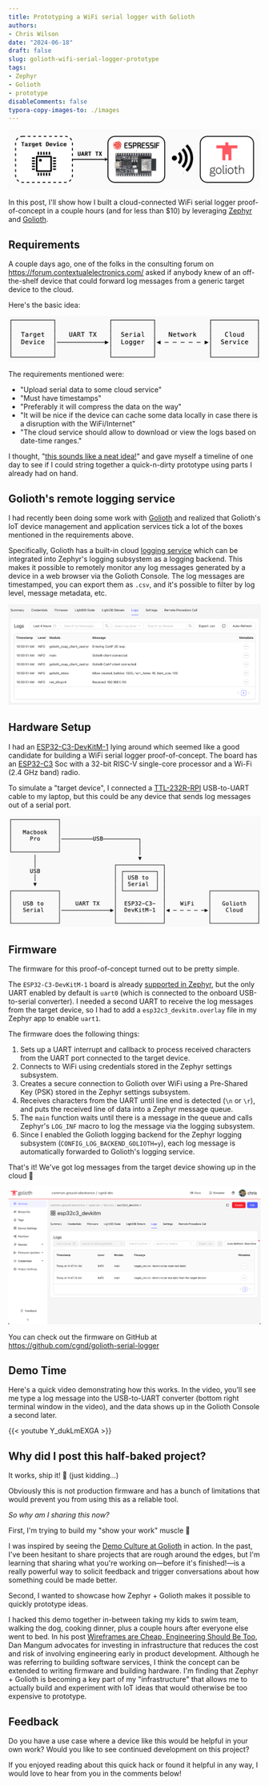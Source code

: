 ```yaml
---
title: Prototyping a WiFi serial logger with Golioth
authors:
- Chris Wilson
date: "2024-06-18"
draft: false
slug: golioth-wifi-serial-logger-prototype
tags:
- Zephyr
- Golioth
- prototype
disableComments: false
typora-copy-images-to: ./images
---
```


![golioth-wifi-serial-logger](images/golioth-wifi-serial-logger.webp)

In this post, I'll show how I built a cloud-connected WiFi serial logger proof-of-concept in a couple hours (and for less than $10) by leveraging [Zephyr](https://www.zephyrproject.org/) and [Golioth](https://golioth.io/).

## Requirements

A couple days ago, one of the folks in the consulting forum on https://forum.contextualelectronics.com/ asked if anybody knew of an off-the-shelf device that could forward log messages from a generic target device to the cloud.

Here's the basic idea:

![cloud-serial-logger](images/cloud-serial-logger.png)

The requirements mentioned were:

- "Upload serial data to some cloud service"
- "Must have timestamps"
- "Preferably it will compress the data on the way"
- "It will be nice if the device can cache some data locally in case there is a disruption with the WiFi/Internet"
- "The cloud service should allow to download or view the logs based on date-time ranges."

I thought, "[this sounds like a neat idea!](https://xkcd.com/356/)" and gave myself a timeline of one day to see if I could string together a quick-n-dirty prototype using parts I already had on hand.

## Golioth's remote logging service

I had recently been doing some work with [Golioth](https://golioth.io/) and realized that Golioth's IoT device management and application services tick a lot of the boxes mentioned in the requirements above.

Specifically, Golioth has a built-in cloud [logging service](https://docs.golioth.io/device-management/logging/) which can be integrated into Zephyr's logging subsystem as a logging backend. This makes it possible to remotely monitor any log messages generated by a device in a web browser via the Golioth Console. The log messages are timestamped, you can export them as `.csv`, and it's possible to filter by log level, message metadata, etc.

![](images/golioth_logging_service.png)

## Hardware Setup

I had an [ESP32-C3-DevKitM-1](https://docs.espressif.com/projects/esp-idf/en/stable/esp32c3/hw-reference/esp32c3/user-guide-devkitm-1.html) lying around which seemed like a good candidate for building a WiFi serial logger proof-of-concept. The board has an [ESP32-C3](https://www.espressif.com/en/products/socs/esp32-c3) Soc with a 32-bit RISC-V single-core processor and a Wi-Fi (2.4 GHz band) radio.

To simulate a "target device", I connected a [TTL-232R-RPI](https://ftdichip.com/products/ttl-232r-rpi/) USB-to-UART cable to my laptop, but this could be any device that sends log messages out of a serial port.

![hardware-setup](images/hardware-setup.png)

## Firmware

The firmware for this proof-of-concept turned out to be pretty simple.

The `ESP32-C3-DevKitM-1` board is already [supported in Zephyr](https://github.com/zephyrproject-rtos/zephyr/tree/main/boards/espressif/esp32c3_devkitm), but the only UART enabled by default is `uart0` (which is connected to the onboard USB-to-serial converter). I needed a second UART to receive the log messages from the target device, so I had to add a `esp32c3_devkitm.overlay` file in my Zephyr app to enable `uart1`.

The firmware does the following things:

1. Sets up a UART interrupt and callback to process received characters from the UART port connected to the target device.
2. Connects to WiFi using credentials stored in the Zephyr settings subsystem.
3. Creates a secure connection to Golioth over WiFi using a Pre-Shared Key (PSK) stored in the Zephyr settings subsystem.
4. Receives characters from the UART until line end is detected (`\n` or `\r`), and puts the received line of data into a Zephyr message queue.
5. The `main` function waits until there is a message in the queue and calls Zephyr's `LOG_INF` macro to log the message via the logging subsystem.
6. Since I enabled the Golioth logging backend for the Zephyr logging subsystem (`CONFIG_LOG_BACKEND_GOLIOTH=y`), each log message is automatically forwarded to Golioth's logging service.

That's it! We've got log messages from the target device showing up in the cloud 🎉

![](images/target_device_log_messages.png)

You can check out the firmware on GitHub at https://github.com/cgnd/golioth-serial-logger

## Demo Time

Here's a quick video demonstrating how this works. In the video, you'll see me type a log message into the USB-to-UART converter (bottom right terminal window in the video), and the data shows up in the Golioth Console a second later.

{{< youtube Y_dukLmEXGA >}}

## Why did I post this half-baked project?

It works, ship it! 🚀 (just kidding...)

Obviously this is not production firmware and has a bunch of limitations that would prevent you from using this as a reliable tool.

*So why am I sharing this now?*

First, I'm trying to build my "show your work" muscle 💪

I was inspired by seeing the [Demo Culture at Golioth](https://blog.golioth.io/demo-culture-at-golioth/) in action. In the past, I've been hesitant to share projects that are rough around the edges, but I'm learning that sharing what you're working on—before it's finished!—is a really powerful way to solicit feedback and trigger conversations about how something could be made better.

Second, I wanted to showcase how Zephyr + Golioth makes it possible to quickly prototype ideas.

I hacked this demo together in-between taking my kids to swim team, walking the dog, cooking dinner, plus a couple hours after everyone else went to bed. In his post [Wireframes are Cheap, Engineering Should Be Too](https://danielmangum.com/posts/wireframes-cheap-engineering-too/), Dan Mangum advocates for investing in infrastructure that reduces the cost and risk of involving engineering early in product development. Although he was referring to building software services, I think the concept can be extended to writing firmware and building hardware. I'm finding that Zephyr + Golioth is becoming a key part of my "infrastructure" that allows me to actually build and experiment with IoT ideas that would otherwise be too expensive to prototype.

## Feedback

Do you have a use case where a device like this would be helpful in your own work? Would you like to see continued development on this project?

If you enjoyed reading about this quick hack or found it helpful in any way, I would love to hear from you in the comments below!
